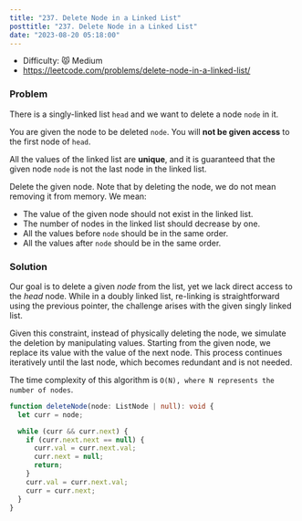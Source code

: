 ```yaml
---
title: "237. Delete Node in a Linked List"
posttitle: "237. Delete Node in a Linked List"
date: "2023-08-20 05:18:00"
---
```


- Difficulty: 😾 Medium
- https://leetcode.com/problems/delete-node-in-a-linked-list/

### Problem

There is a singly-linked list `head` and we want to delete a node `node` in it.

You are given the node to be deleted `node`. You will **not be given access** to the first node of `head`.

All the values of the linked list are **unique**, and it is guaranteed that the given node `node` is not the last node in the linked list.

Delete the given node. Note that by deleting the node, we do not mean removing it from memory. We mean:

- The value of the given node should not exist in the linked list.
- The number of nodes in the linked list should decrease by one.
- All the values before `node` should be in the same order.
- All the values after `node` should be in the same order.

### Solution

Our goal is to delete a given _node_ from the list, yet we lack direct access to the _head_ node.
While in a doubly linked list, re-linking is straightforward using the previous pointer, the challenge arises with the given singly linked list.

Given this constraint, instead of physically deleting the node, we simulate the deletion by manipulating values. Starting from the given node, we replace its value with the value of the next node. This process continues iteratively until the last node, which becomes redundant and is not needed.

The time complexity of this algorithm is `O(N), where N represents the number of nodes`.

```ts
function deleteNode(node: ListNode | null): void {
  let curr = node;

  while (curr && curr.next) {
    if (curr.next.next == null) {
      curr.val = curr.next.val;
      curr.next = null;
      return;
    }
    curr.val = curr.next.val;
    curr = curr.next;
  }
}
```
